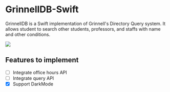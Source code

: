 # GrinnellDB-Swift
GrinnellDB is a Swift implementation of Grinnell's Directory Query system. It allows student to search other students, professors, and staffs with name and other conditions.

![](https://github.com/Olament/GrinnellDB-Swift/blob/master/imgs/demo.png)

## Features to implement
- [ ] Integrate office hours API
- [ ] Integrate query API
- [X] Support DarkMode

